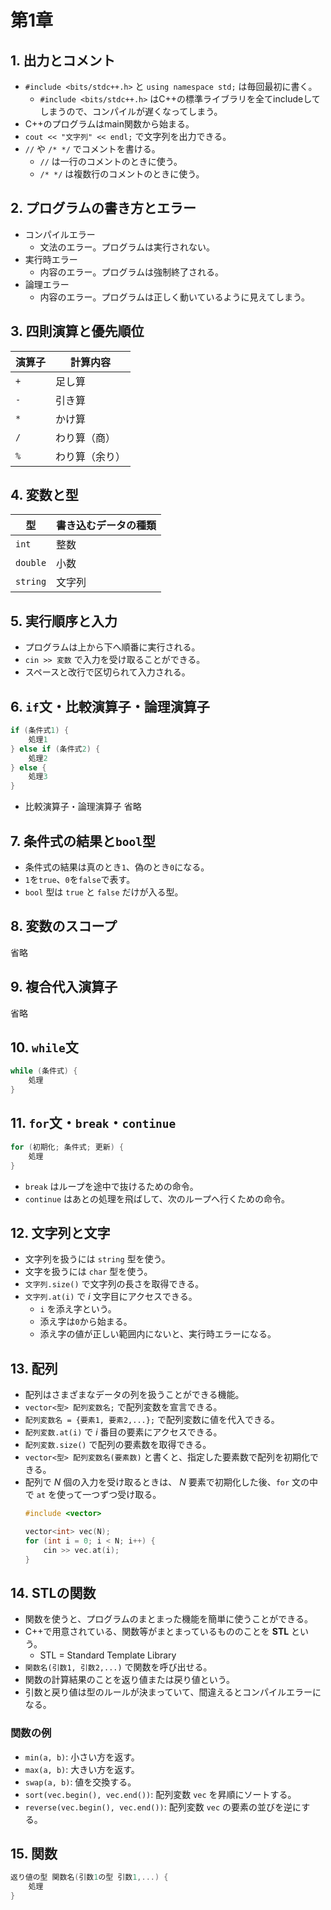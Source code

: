 # 第1章
## 1. 出力とコメント
* `#include <bits/stdc++.h>` と `using namespace std;` は毎回最初に書く。
  * `#include <bits/stdc++.h>` はC++の標準ライブラリを全てincludeしてしまうので、コンパイルが遅くなってしまう。
* C++のプログラムはmain関数から始まる。
* `cout << "文字列" << endl;` で文字列を出力できる。
* `//` や `/* */` でコメントを書ける。
  * `//` は一行のコメントのときに使う。
  * `/* */` は複数行のコメントのときに使う。

## 2. プログラムの書き方とエラー
* コンパイルエラー
  * 文法のエラー。プログラムは実行されない。
* 実行時エラー
  * 内容のエラー。プログラムは強制終了される。
* 論理エラー
  * 内容のエラー。プログラムは正しく動いているように見えてしまう。

## 3. 四則演算と優先順位
| 演算子 | 計算内容 |
| --    | -- |
| `+`   | 足し算 |
| `-`   | 引き算 |
| `*`   | かけ算 |
| `/`   | わり算（商）|
| `%`   | わり算（余り） |

## 4. 変数と型
| 型         | 書き込むデータの種類 |
| --         | -- |
| `int`      | 整数 |
| `double`   | 小数 |
| `string`   | 文字列 |

## 5. 実行順序と入力
* プログラムは上から下へ順番に実行される。
* `cin >> 変数` で入力を受け取ることができる。
* スペースと改行で区切られて入力される。

## 6. `if`文・比較演算子・論理演算子
```cpp
if (条件式1) {
    処理1
} else if (条件式2) {
    処理2
} else {
    処理3
}
```
* 比較演算子・論理演算子
省略

## 7. 条件式の結果と`bool`型
* 条件式の結果は真のとき`1`、偽のとき`0`になる。
* `1`を`true`、`0`を`false`で表す。
* `bool` 型は `true` と `false` だけが入る型。

## 8. 変数のスコープ
省略

## 9. 複合代入演算子
省略

## 10. `while`文
```cpp
while (条件式) {
    処理
}
```

## 11. `for`文・`break`・`continue`
```cpp
for (初期化; 条件式; 更新) {
    処理
}
```
* `break` はループを途中で抜けるための命令。
* `continue` はあとの処理を飛ばして、次のループへ行くための命令。

## 12. 文字列と文字
* 文字列を扱うには `string` 型を使う。
* 文字を扱うには `char` 型を使う。
* `文字列.size()` で文字列の長さを取得できる。
* `文字列.at(i)` で $i$ 文字目にアクセスできる。
  * `i` を添え字という。
  * 添え字は`0`から始まる。
  * 添え字の値が正しい範囲内にないと、実行時エラーになる。

## 13. 配列
* 配列はさまざまなデータの列を扱うことができる機能。
* `vector<型> 配列変数名;` で配列変数を宣言できる。
* `配列変数名 = {要素1, 要素2,...};` で配列変数に値を代入できる。
* `配列変数.at(i)` で $i$ 番目の要素にアクセスできる。
* `配列変数.size()` で配列の要素数を取得できる。
* `vector<型> 配列変数名(要素数)` と書くと、指定した要素数で配列を初期化できる。
* 配列で $N$ 個の入力を受け取るときは、 $N$ 要素で初期化した後、`for` 文の中で `at` を使って一つずつ受け取る。
    ```cpp
    #include <vector>

    vector<int> vec(N);
    for (int i = 0; i < N; i++) {
        cin >> vec.at(i);
    }
    ```

## 14. STLの関数
* 関数を使うと、プログラムのまとまった機能を簡単に使うことができる。
* C++で用意されている、関数等がまとまっているもののことを **STL** という。
  * STL = Standard Template Library
* `関数名(引数1, 引数2,...)` で関数を呼び出せる。
* 関数の計算結果のことを返り値または戻り値という。
* 引数と戻り値は型のルールが決まっていて、間違えるとコンパイルエラーになる。

### 関数の例
* `min(a, b)`: 小さい方を返す。
* `max(a, b)`: 大きい方を返す。
* `swap(a, b)`: 値を交換する。
* `sort(vec.begin(), vec.end())`: 配列変数 `vec` を昇順にソートする。
* `reverse(vec.begin(), vec.end())`: 配列変数 `vec` の要素の並びを逆にする。

## 15. 関数
```cpp
返り値の型 関数名(引数1の型 引数1,...) {
    処理
}
```